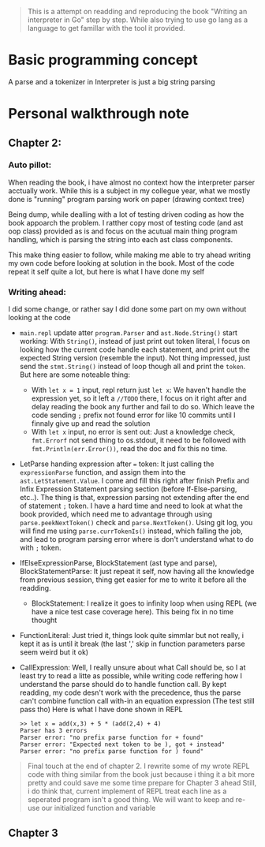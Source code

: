 > This is a attempt on readding and reproducing the book "Writing an interpreter in Go" step by step. While also trying to use go lang as a language to get famillar with the tool it provided.

# Basic programming concept

A parse and a tokenizer in Interpreter is just a big string parsing

# Personal walkthrough note


## Chapter 2:

### Auto pillot:

When reading the book, i have almost no context how the interpreter parser acctually work. While this is a subject in my collegue year, what we mostly done is "running" program parsing work on paper (drawing context tree)

Being dump, while dealling with a lot of testing driven coding as how the book appoarch the problem. I ratther copy most of testing code (and ast oop class) provided as is and focus on the acutual main thing program handling, which is parsing the string into each ast class components.

This make thing easier to follow, while making me able to try ahead writing my own code before looking at solution in the book. Most of the code repeat it self quite a lot, but here is what I have done my self

### Writing ahead:

I did some change, or rather say I did done some part on my own without looking at the code

- `main.repl` update atter `program.Parser` and `ast.Node.String()` start working: With `String()`, instead of just print out token literal, I focus on looking how the current code handle each statement, and print out the expected String version (resemble the input). Not thing impressed, just send the `stmt.String()` instead of loop though all and print the `token`. But here are some noteable thing:
    - With `let x = 1` input, repl return just `let x`: We haven't handle the expression yet, so it left a `//TODO` there, I focus on it right after and delay reading the book any further and fail to do so. Which leave the code sending `;` prefix not found error for like 10 commits until I finnaly give up and read the solution
    - With `let x` input, no error is sent out: Just a knowledge check, `fmt.Errorf` not send thing to os.stdout, it need to be followed with `fmt.Println(err.Error())`, read the doc and fix this no time.

- LetParse handing expression after `=` token: It just calling the `expressionParse` function, and assign them into the `ast.LetStatement.Value`. I come and fill this right after finish Prefix and Infix Expression Statement parsing section (before If-Else-parsing, etc..). The thing is that, expression parsing not extending after the end of statement `;` token.  I have a hard time and need to look at what the book provided, which need me to advantage through using `parse.peekNextToken()` check and `parse.NextToken()`. Using git log, you will find me using `parse.currTokenIs()` instead, which falling the job, and lead to program parsing error where is don't understand what to do with `;` token.

- IfElseExpressionParse, BlockStatement (ast type and parse), BlockStatementParse: It just repeat it self, now having all the knowledge from previous session, thing get easier for me to write it before all the readding.
    - BlockStatement: I realize it goes to infinity loop when using REPL (we have a nice test case coverage here). This being fix in no time thought

- FunctionLiteral: Just tried it, things look quite simmlar but not really, i kept it as is until it break (the last ',' skip in function parameters parse seem weird but it ok)

- CallExpression: Well, I really unsure about what Call should be, so I at least try to read a litte as possible, while writing code reffering how I understand the parse should do to handle function call. By kept readding, my code desn't work with the precedence, thus the parse can't combine function call with-in an equation expression (The test still pass tho)
    Here is what I have done shown in REPL
    ```
    >> let x = add(x,3) + 5 * (add(2,4) + 4)
    Parser has 3 errors
    Parser error: "no prefix parse function for + found"
    Parser error: "Expected next token to be ), got + instead"
    Parser error: "no prefix parse function for ) found"
    ```

> Final touch at the end of chapter 2. I rewrite some of my wrote REPL code with thing similar from the book just because i thing it a bit more pretty and could save me some time prepare for Chapter 3 ahead
> Still, i do think that, current implement of REPL treat each line as a seperated program isn't a good thing. We will want to keep and re-use our initialized function and variable

## Chapter 3


